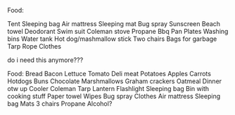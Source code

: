 

Food:




Tent
Sleeping bag
Air mattress
Sleeping mat
Bug spray
Sunscreen
Beach towel
Deodorant
Swim suit
Coleman stove
Propane
Bbq
Pan
Plates
Washing bins
Water tank
Hot dog/mashmallow stick
Two chairs
Bags for garbage
Tarp
Rope
Clothes



do i need this anymore???




Food:
Bread
Bacon
Lettuce
Tomato
Deli meat
Potatoes
Apples
Carrots
Hotdogs
Buns
Chocolate
Marshmallows
Graham crackers
Oatmeal
Dinner otw up
Cooler
Coleman
Tarp
Lantern
Flashlight
Sleeping bag
Bin with cooking stuff
Paper towel
Wipes
Bug spray
Clothes
Air mattress
Sleeping bag
Mats
3 chairs
Propane
Alcohol?